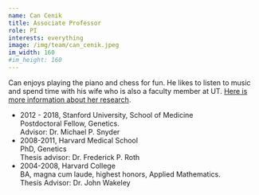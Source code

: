 ```yaml
---
name: Can Cenik
title: Associate Professor
role: PI
interests: everything
image: /img/team/can_cenik.jpeg
im_width: 160
#im_height: 160
---
```

Can enjoys playing the piano and chess for fun. He likes to listen to music and spend time with his wife who is also a faculty member at UT. <a href="https://www.sarinayceniklab.org/">Here is more information about her research</a>.
* 2012 - 2018, Stanford University, School of Medicine   
Postdoctoral Fellow, Genetics.   
Advisor: Dr. Michael P. Snyder   
* 2008-2011, Harvard Medical School   
PhD, Genetics    
Thesis advisor: Dr. Frederick P. Roth   
* 2004-2008, Harvard College   
BA, magna cum laude, highest honors, Applied Mathematics.   
Thesis Advisor: Dr. John Wakeley   
